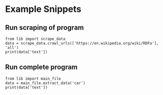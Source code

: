 # Example Snippets

## Run scraping of program
```
from lib import scrape_data
data = scrape_data.crawl_urls(['https://en.wikipedia.org/wiki/RDFa'], 'all')
print(data['text'])
```

## Run complete program
```
from lib import main_file
data = main_file.extract_data('car')
print(data['text'])
```
